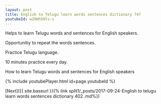 ```yaml
---
layout: post
title: English to Telugu learn words sentences dictionary 747 
youtubeId: w29Hh50lv-s
---
```

 
 
Helps to learn Telugu words and sentences for English speakers.

Opportunitiy to repeat the words sentences. 

Practice Telugu language. 
 
10 minutes practice every day. 
 
How to learn Telugu words and sentences for English speakers 
 
{% include youtubePlayer.html id=page.youtubeId %}
 
 
[Next]({{ site.baseurl }}{% link  split1/_posts/2017-09-24-English to telugu learn words sentences dictionary 402 .md%})
 
